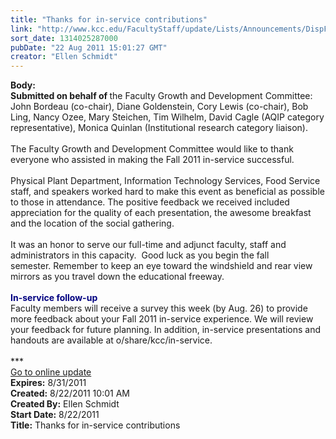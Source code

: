 ```yaml
---
title: "Thanks for in-service contributions"
link: "http://www.kcc.edu/FacultyStaff/update/Lists/Announcements/DispForm.aspx?ID=411"
sort_date: 1314025287000
pubDate: "22 Aug 2011 15:01:27 GMT"
creator: "Ellen Schmidt"
---
```


<div><b>Body:</b> <div class="ExternalClass19781D6A0D524298A96379B82442EF42">
<div><strong>Submitted on behalf of </strong>the Faculty Growth and Development Committee: John Bordeau (co-chair), Diane Goldenstein, Cory Lewis (co-chair), Bob Ling, Nancy Ozee, Mary Steichen, Tim Wilhelm, David Cagle (AQIP category representative), Monica Quinlan (Institutional research category liaison).</div>
<div> </div>
<div>The Faculty Growth and Development Committee would like to thank everyone who assisted in making the Fall 2011 in-service successful. </div>
<div><br />Physical Plant Department, Information Technology Services, Food Service staff, and speakers worked hard to make this event as beneficial as possible to those in attendance. The positive feedback we received included appreciation for the quality of each presentation, the awesome breakfast and the location of the social gathering.</div>
<div> </div>
<div>It was an honor to serve our full-time and adjunct faculty, staff and administrators in this capacity.  Good luck as you begin the fall semester. Remember to keep an eye toward the windshield and rear view mirrors as you travel down the educational freeway.</div>
<div> </div>
<div><strong><font color="#000080">In-service follow-up<br /></font></strong>Faculty members will receive a survey this week (by Aug. 26) to provide more feedback about your Fall 2011 in-service experience. We will review your feedback for future planning. In addition, in-service presentations and handouts are available at o/share/kcc/in-service.<br /></div>
<div> </div>
<div>***</div>
<div><a href="/FacultyStaff/update/Pages/dailyupdate.aspx">Go to online update</a></div></div></div>
<div><b>Expires:</b> 8/31/2011</div>
<div><b>Created:</b> 8/22/2011 10:01 AM</div>
<div><b>Created By:</b> Ellen Schmidt</div>
<div><b>Start Date:</b> 8/22/2011</div>
<div><b>Title:</b> Thanks for in-service contributions</div>
